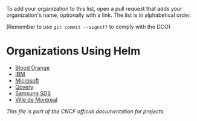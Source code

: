  To add your organization to this list, open a pull request that adds your
 organization's name, optionally with a link. The list is in alphabetical order.

 (Remember to use `git commit --signoff` to comply with the DCO)

# Organizations Using Helm

- [Blood Orange](https://bloodorange.io)
- [IBM](https://www.ibm.com)
- [Microsoft](https://microsoft.com)
- [Qovery](https://www.qovery.com/)
- [Samsung SDS](https://www.samsungsds.com/)
- [Ville de Montreal](https://montreal.ca)

_This file is part of the CNCF official documentation for projects._
